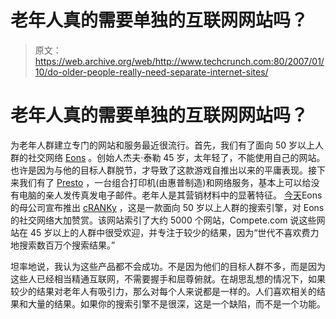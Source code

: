 # 老年人真的需要单独的互联网网站吗？

> 原文：<https://web.archive.org/web/http://www.techcrunch.com:80/2007/01/10/do-older-people-really-need-separate-internet-sites/>

# 老年人真的需要单独的互联网网站吗？

 [](https://web.archive.org/web/20211026113541/http://www.cranky.com/) 为老年人群建立专门的网站和服务最近很流行。首先，我们有了面向 50 岁以上人群的社交网络 [Eons](https://web.archive.org/web/20211026113541/http://www.eons.com/) 。创始人杰夫·泰勒 45 岁，太年轻了，不能使用自己的网站。也许是因为与他的目标人群脱节，才导致了这款游戏自推出以来的平庸表现。接下来我们有了 [Presto](https://web.archive.org/web/20211026113541/http://www.beta.techcrunch.com/2006/11/27/presto-because-computers-scare-old-people/) ，一台组合打印机(由惠普制造)和网络服务，基本上可以给没有电脑的亲人发传真发电子邮件。老年人是其营销材料中的显著特征。
 [今天](https://web.archive.org/web/20211026113541/http://www.eons.com/about/release/pr_20070109)Eons 的母公司宣布推出 [cRANKy](https://web.archive.org/web/20211026113541/http://www.cranky.com/) ，这是一款面向 50 岁以上人群的搜索引擎，对 Eons 的社交网络大加赞赏。该网站索引了大约 5000 个网站，Compete.com 说这些网站在 45 岁以上的人群中很受欢迎，并专注于较少的结果，因为“世代不喜欢费力地搜索数百万个搜索结果。”

坦率地说，我认为这些产品都不会成功。不是因为他们的目标人群不多，而是因为这些人已经相当精通互联网，不需要握手和屈尊俯就。在胡思乱想的情况下，如果较少的结果对老年人有吸引力，那么对每个人来说都是一样的。人们喜欢相关的结果和大量的结果。如果你的搜索引擎不是很深，这是一个缺陷，而不是一个功能。